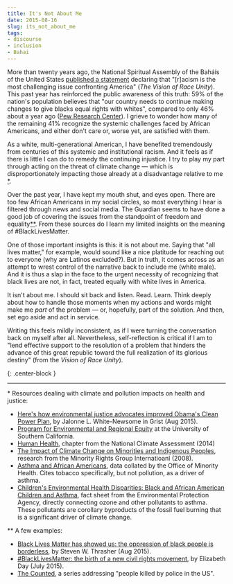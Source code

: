 ```yaml
---
title: It's Not About Me
date: 2015-08-16
slug: its_not_about_me
tags:
- discourse
- inclusion
- Bahai
---
```


More than twenty years ago, the National Spiritual Assembly of the
Bah&aacute;&iacute;s of the United States [published
a statement](http://www.ibiblio.org/Bahai/Texts/English/The-Vision-Of-Race-Unity.html) declaring that "[r]acism is the most challenging issue
confronting America" (_The Vision of Race Unity_). This past year has reinforced
the public awareness of this truth: 59% of the nation's population believes that
"our country needs to continue making changes to give blacks equal rights with
whites", compared to only 46% about a year ago ([Pew
Research Center](http://www.people-press.org/2015/08/05/across-racial-lines-more-say-nation-needs-to-make-changes-to-achieve-racial-equality/)). I grieve to wonder how many of the remaining 41% recognize
the systemic challenges faced by African Americans, and either don't care or,
worse yet, are satisfied with them.

<!-- truncate -->

As a white, multi-generational American, I have benefited tremendously from
centuries of this systemic and institutional racism. And it feels as if there is
little I can do to remedy the continuing injustice. I try to play my part
through acting on the threat of climate change &mdash; which is
disproportionately impacting those already at a disadvantage relative to me [*](#1).

Over the past year, I have kept my mouth shut, and eyes open. There are too few
African Americans in my social circles, so most everything I hear is filtered
through news and social media. The Guardian seems to have done a good job of
covering the issues from the standpoint of freedom and equality[**](#2). From these sources do I learn my limited insights on the
meaning of #BlackLivesMatter.

One of those important insights is this: it is not about me. Saying that "all
lives matter," for example,  would sound like a nice platitude for reaching out
to everyone (why are Latinos excluded?). But in truth, it comes across as an
attempt to wrest control of the narrative back to include me (white male). And
it is thus a slap in the face to the urgent necessity of recognizing that black
lives are not, in fact, treated equally with white lives in America.

It isn't about me. I should sit back and listen. Read. Learn. Think deeply about
how to handle those moments when my actions and words might make me _part_ of
the problem &mdash; or, hopefully, part of the solution. And then, set ego aside
and act in service.

Writing this feels mildly inconsistent, as if I were turning the conversation
back on myself after all. Nevertheless, self-reflection is critical if I am to
"lend effective support to the resolution of a problem that hinders the advance
of this great republic toward the full realization of its glorious destiny"
(from the _Vision of Race Unity_).

{: .center-block }
***

<a name="1">*</a> Resources dealing with climate and pollution impacts on health and justice:
* [Here's how environmental justice advocates improved Obama's Clean Power Plan](http://grist.org/climate-energy/heres-how-environmental-justice-advocates-improved-obamas-clean-power-plan/), by Jalonne L. White-Newsome in Grist (Aug 2015).
* [Program for Environmental and Regional Equity](http://dornsife.usc.edu/pere/publications/) at the University of Southern California.
* [Human Health](nca2014.globalchange.gov/report/sectors/human-health), chapter from the National Climate Assessment (2014)
* [The Impact of Climate Change on Minorities and Indigenous Peoples](http://www.ohchr.org/Documents/Issues/ClimateChange/Submissions/Minority_Rights_Group_International.pdf), research from the Minority Rights Group Internatioanl (2008).
* [Asthma and African Americans](http://minorityhealth.hhs.gov/omh/browse.aspx?lvl=4&lvlid=15), data collated by the Office of Minority Health. Cites tobacco specifically, but not pollution, as a driver of asthma.
* [Children's Environmental Health Disparities: Black and African American Children and Asthma](http://www.epa.gov/epahome/sciencenb/asthma/HD_AA_Asthma.pdf), fact sheet from the Environmental Protection Agency, directly connecting ozone and other pollutants to asthma. These pollutants are corollary byproducts of the fossil fuel burning that is a significant driver of climate change.

<a name="2">**</a> A few examples:
* [Black Lives Matter has showed us: the oppression of black people is borderless](http://www.theguardian.com/commentisfree/2015/aug/09/black-lives-matter-movement-taught-black-oppression-borderless-michael-brown), by Steven W. Thrasher (Aug 2015).
* [#BlackLivesMatter: the birth of a new civil rights movement](http://www.theguardian.com/world/2015/jul/19/blacklivesmatter-birth-civil-rights-movement), by Elizabeth Day (July 2015).
* [The Counted](http://www.theguardian.com/us-news/series/counted-us-police-killings), a series addressing "people killed by police in the US".
